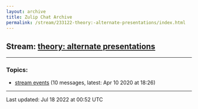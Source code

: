 ```yaml
---
layout: archive
title: Zulip Chat Archive
permalink: /stream/233122-theory:-alternate-presentations/index.html
---
```


## Stream: [theory: alternate presentations](https://mattecapu.github.io/ct-zulip-archive/stream/233122-theory:-alternate-presentations/index.html)
---

### Topics:

* [stream events](topic/topic_stream.20events.html) (10 messages, latest: Apr 10 2020 at 18:26)

<hr><p>Last updated: Jul 18 2022 at 00:52 UTC</p>